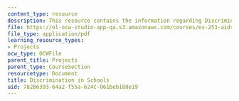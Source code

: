 ```yaml
---
content_type: resource
description: This resource contains the information regarding Discrimination in Schools.
file: https://ol-ocw-studio-app-qa.s3.amazonaws.com/courses/es-253-aids-and-poverty-in-africa-spring-2005/7828639364a2f55a624c061beb188e19_MITES_253S05_tawanda_siban.pdf
file_type: application/pdf
learning_resource_types:
- Projects
ocw_type: OCWFile
parent_title: Projects
parent_type: CourseSection
resourcetype: Document
title: Discrimination in Schools
uid: 78286393-64a2-f55a-624c-061beb188e19
---
```

